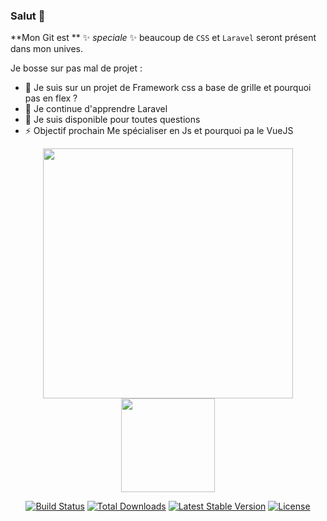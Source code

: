 ### Salut 👋

**Mon Git est **  ✨ _speciale_ ✨ beaucoup de `CSS` et `Laravel` seront présent dans mon unives.

Je bosse sur pas mal de projet :

- 🔭 Je suis sur un projet de Framework css a base de grille et pourquoi pas en flex ?
- 🌱 Je continue d'apprendre Laravel
- 💬 Je suis disponible pour toutes questions
- ⚡ Objectif prochain Me spécialiser en Js et pourquoi pa le VueJS

<p align="center">
  <img src="https://raw.githubusercontent.com/laravel/art/master/logo-lockup/5%20SVG/2%20CMYK/1%20Full%20Color/laravel-logolockup-cmyk-red.svg" width="400">
  <img src="https://cdn.worldvectorlogo.com/logos/css3.svg" width="150">
</p>

<p align="center">
<a href="https://travis-ci.org/laravel/framework"><img src="https://travis-ci.org/laravel/framework.svg" alt="Build Status"></a>
<a href="https://packagist.org/packages/laravel/framework"><img src="https://img.shields.io/packagist/dt/laravel/framework" alt="Total Downloads"></a>
<a href="https://packagist.org/packages/laravel/framework"><img src="https://img.shields.io/packagist/v/laravel/framework" alt="Latest Stable Version"></a>
<a href="https://packagist.org/packages/laravel/framework"><img src="https://img.shields.io/packagist/l/laravel/framework" alt="License"></a>
</p>
